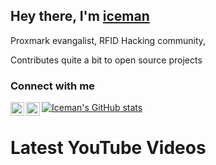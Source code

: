 ## Hey there,  I'm [iceman][website]

Proxmark evangalist,  RFID Hacking community,

Contributes quite a bit to open source projects

### Connect with me
[<img align="left" alt="iceman | twitter" width="22px" src="https://simpleicons.org/icons/twitter.svg" />][twitter]
[<img align="left" alt="iceman | youtube" width="22px" src="https://simpleicons.org/icons/youtube.svg" />][youtube]



[![Iceman's GitHub stats](https://github-readme-stats.vercel.app/api?username=iceman1001&show_icons=true&theme=calm)](https://github.com/anuraghazra/github-readme-stats)


# Latest YouTube Videos
<!-- YOUTUBE:START -->
<!-- YOUTUBE:END -->


[website]: https://www.icedev.se
[twitter]: https://twitter.com/herrmann1001
[youtube]: https://www.youtube.com/c/ChrisHerrmann1001
[patreon]: https://www.patreon.com/iceman1001
[buymeacoffe]: https://www.buymeacoffee.com/iceman
